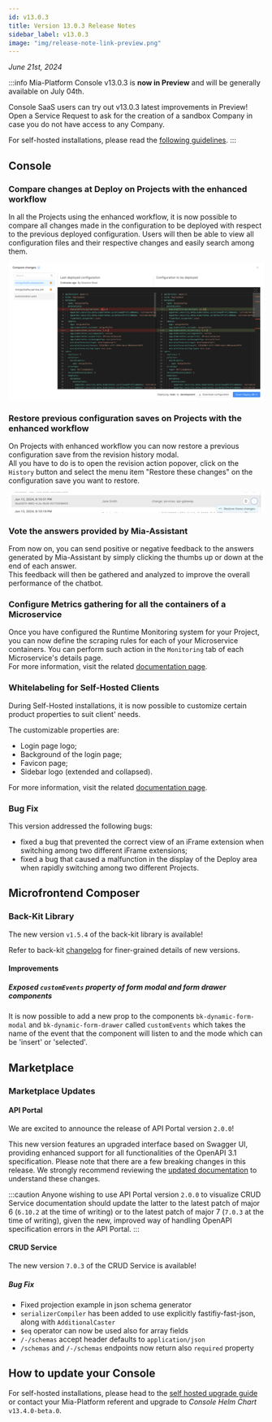 ```yaml
---
id: v13.0.3
title: Version 13.0.3 Release Notes
sidebar_label: v13.0.3
image: "img/release-note-link-preview.png"
---
```


_June 21st, 2024_

:::info
Mia-Platform Console v13.0.3 is **now in Preview** and will be generally available on July 04th.

Console SaaS users can try out v13.0.3 latest improvements in Preview! Open a Service Request to ask for the creation of a sandbox Company in case you do not have access to any Company.

For self-hosted installations, please read the [following guidelines](#how-to-update-your-console).
:::

## Console

### Compare changes at Deploy on Projects with the enhanced workflow

In all the Projects using the enhanced workflow, it is now possible to compare all changes made in the configuration to be deployed with respect to the previous deployed configuration. Users will then be able to view all configuration files and their respective changes and easily search among them.

![Compare Changes](img/compare_changes.png)

### Restore previous configuration saves on Projects with the enhanced workflow

On Projects with enhanced workflow you can now restore a previous configuration save from the revision history modal.  
All you have to do is to open the revision action popover, click on the `History` button and select the menu item "Restore these changes" on the configuration save you want to restore. 

![Restore Changes](img/restore-changes.png)

### Vote the answers provided by Mia-Assistant

From now on, you can send positive or negative feedback to the answers generated by Mia-Assistant by simply clicking the thumbs up or down at the end of each answer.  
This feedback will then be gathered and analyzed to improve the overall performance of the chatbot.

### Configure Metrics gathering for all the containers of a Microservice

Once you have configured the Runtime Monitoring system for your Project, you can now define the scraping rules for each of your Microservice containers. You can perform such action in the `Monitoring` tab of each Microservice's details page.  
For more information, visit the related [documentation page](/development_suite/api-console/api-design/microservice-monitoring.md).

### Whitelabeling for Self-Hosted Clients

During Self-Hosted installations, it is now possible to customize certain product properties to suit client' needs. 

The customizable properties are:
- Login page logo;
- Background of the login page;
- Favicon page;
- Sidebar logo (extended and collapsed).

For more information, visit the related [documentation page](/infrastructure/self-hosted/installation-chart/helm-values/whitelabeling.md).

### Bug Fix

This version addressed the following bugs:

* fixed a bug that prevented the correct view of an iFrame extension when switching among two different iFrame extensions;
* fixed a bug that caused a malfunction in the display of the Deploy area when rapidly switching among two different Projects.

## Microfrontend Composer

### Back-Kit Library

The new version `v1.5.4` of the back-kit library is available!

Refer to back-kit [changelog](/microfrontend-composer/back-kit/changelog.md) for finer-grained details of new versions.

#### Improvements

##### Exposed `customEvents` property of form modal and form drawer components

It is now possible to add a new prop to the components `bk-dynamic-form-modal` and `bk-dynamic-form-drawer` called `customEvents` which takes the name of the event that the component will listen to and the mode which can be 'insert' or 'selected'.

## Marketplace

### Marketplace Updates

#### API Portal

We are excited to announce the release of API Portal version `2.0.0`! 


This new version features an upgraded interface based on Swagger UI, providing enhanced support for all functionalities of the OpenAPI 3.1 specification.  Please note that there are a few breaking changes in this release. We strongly recommend reviewing the [updated documentation](/runtime_suite/api-portal/20_configuration.md#how-to-migrate-to-v2) to understand these changes.

:::caution
Anyone wishing to use API Portal version `2.0.0` to visualize CRUD Service documentation should update the latter to the latest patch of major 6 (`6.10.2` at the time of writing) or to the latest patch of major 7 (`7.0.3` at the time of writing), given the new, improved way of handling OpenAPI specification errors in the API Portal.
:::

#### CRUD Service

The new version `7.0.3` of the CRUD Service is available!

##### Bug Fix

* Fixed projection example in json schema generator
* `serializerCompiler` has been added to use explicitly fastifiy-fast-json, along with `AdditionalCaster`
* `$eq` operator can now be used also for array fields
* `/-/schemas` accept header defaults to `application/json`
* `/schemas` and `/-/schemas` endpoints now return also `required` property

## How to update your Console

For self-hosted installations, please head to the [self hosted upgrade guide](/infrastructure/self-hosted/installation-chart/100_how-to-upgrade.md) or contact your Mia-Platform referent and upgrade to _Console Helm Chart_ `v13.4.0-beta.0`.
